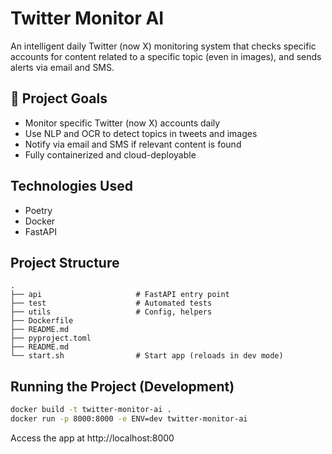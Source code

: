 # Twitter Monitor AI

An intelligent daily Twitter (now X) monitoring system that checks specific accounts for content related to a specific topic (even in images), and sends alerts via email and SMS. 

## 🚀 Project Goals

- Monitor specific Twitter (now X) accounts daily
- Use NLP and OCR to detect topics in tweets and images
- Notify via email and SMS if relevant content is found
- Fully containerized and cloud-deployable

## Technologies Used
- Poetry
- Docker
- FastAPI

## Project Structure
    .
    ├── api                     # FastAPI entry point
    ├── test                    # Automated tests
    ├── utils                   # Config, helpers
    ├── Dockerfile
    ├── README.md
    ├── pyproject.toml
    ├── README.md
    └── start.sh                # Start app (reloads in dev mode)

## Running the Project (Development)

```bash
docker build -t twitter-monitor-ai .
docker run -p 8000:8000 -e ENV=dev twitter-monitor-ai
```
Access the app at http://localhost:8000